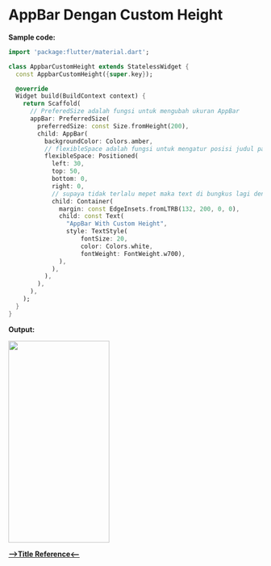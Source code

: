 # AppBar Dengan Custom Height

__Sample code:__

```dart
import 'package:flutter/material.dart';

class AppbarCustomHeight extends StatelessWidget {
  const AppbarCustomHeight({super.key});

  @override
  Widget build(BuildContext context) {
    return Scaffold(
      // PreferedSize adalah fungsi untuk mengubah ukuran AppBar
      appBar: PreferredSize(
        preferredSize: const Size.fromHeight(200),
        child: AppBar(
          backgroundColor: Colors.amber,
          // flexibleSpace adalah fungsi untuk mengatur posisi judul pada AppBar
          flexibleSpace: Positioned(
            left: 30,
            top: 50,
            bottom: 0,
            right: 0,
            // supaya tidak terlalu mepet maka text di bungkus lagi dengan Container supaya bisa di kasih margin untuk mengatur jarak Text
            child: Container(
              margin: const EdgeInsets.fromLTRB(132, 200, 0, 0),
              child: const Text(
                "AppBar With Custom Height",
                style: TextStyle(
                    fontSize: 20,
                    color: Colors.white,
                    fontWeight: FontWeight.w700),
              ),
            ),
          ),
        ),
      ),
    );
  }
}

```

__Output:__

<img src="https://user-images.githubusercontent.com/88677064/190312113-276875f0-3010-408d-b192-093f6c0c869a.png" width="200" height="400">

[__-->Title Reference<--__]()
